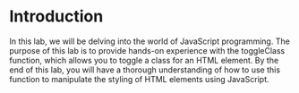 # Introduction

In this lab, we will be delving into the world of JavaScript programming. The purpose of this lab is to provide hands-on experience with the toggleClass function, which allows you to toggle a class for an HTML element. By the end of this lab, you will have a thorough understanding of how to use this function to manipulate the styling of HTML elements using JavaScript.
